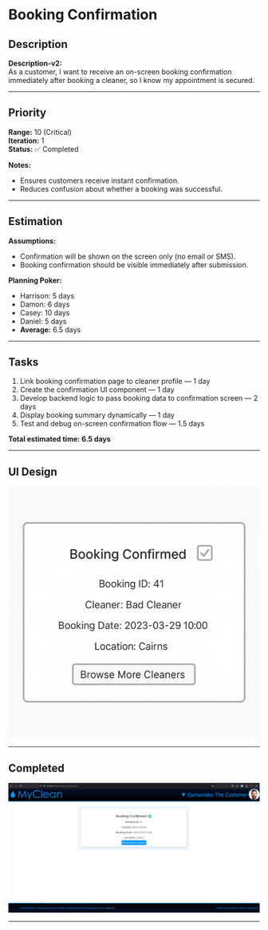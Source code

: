 # Booking Confirmation

## Description
**Description-v2:**  
As a customer, I want to receive an on-screen booking confirmation immediately after booking a cleaner, so I know my appointment is secured.

---

## Priority
**Range:** 10 (Critical)  
**Iteration:** 1  
**Status:** ✅ Completed

**Notes:**  
- Ensures customers receive instant confirmation.  
- Reduces confusion about whether a booking was successful.

---

## Estimation
**Assumptions:**  
- Confirmation will be shown on the screen only (no email or SMS).  
- Booking confirmation should be visible immediately after submission.

**Planning Poker:**  
- Harrison: 5 days  
- Damon: 6 days  
- Casey: 10 days  
- Daniel: 5 days  
- **Average:** 6.5 days

---

## Tasks
1. Link booking confirmation page to cleaner profile — 1 day  
2. Create the confirmation UI component — 1 day  
3. Develop backend logic to pass booking data to confirmation screen — 2 days  
4. Display booking summary dynamically — 1 day  
5. Test and debug on-screen confirmation flow — 1.5 days  

**Total estimated time: 6.5 days**

---

## UI Design  
![Booking Confirmation Mockup](/iterations/images/booking_confirmation_mockup.png)

---

## Completed  
![Booking Confirmation Screenshot](/iterations/images/booking_confirmation.png)

---
